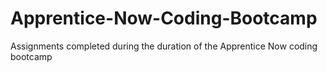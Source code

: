 # Apprentice-Now-Coding-Bootcamp
Assignments completed during the duration of the Apprentice Now coding bootcamp
